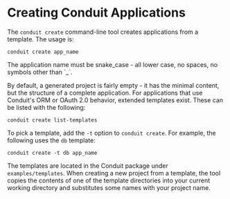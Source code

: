 # Creating Conduit Applications

The `conduit create` command-line tool creates applications from a template. The usage is:

```text
conduit create app_name
```

The application name must be snake_case - all lower case, no spaces, no symbols other than \`_\`.

By default, a generated project is fairly empty - it has the minimal content, but the structure of a complete application. For applications that use Conduit's ORM or OAuth 2.0 behavior, extended templates exist. These can be listed with the following:

```text
conduit create list-templates
```

To pick a template, add the `-t` option to `conduit create`. For example, the following uses the `db` template:

```text
conduit create -t db app_name
```

The templates are located in the Conduit package under `examples/templates`. When creating a new project from a template, the tool copies the contents of one of the template directories into your current working directory and substitutes some names with your project name.

